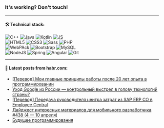 ### It's working? Don't touch!

---

#### 🛠️ Technical stack:

![C++](https://img.shields.io/badge/C++-informational?logo=c%2B%2B&style=flat&logoColor=white&color=9C033A)
![Java](https://img.shields.io/badge/Java-informational?logo=java&style=flat&logoColor=white&color=007396)
![Kotlin](https://img.shields.io/badge/Kotlin-informational?logo=Kotlin&style=flat&logoColor=white&color=0095D5)
![JS](https://img.shields.io/badge/JS-informational?logo=javaScript&style=flat&logoColor=black&color=F7Df1E) <br>
![HTML5](https://img.shields.io/badge/HTML5-informational?logo=html5&style=flat&logoColor=white&color=E34F26)
![CSS3](https://img.shields.io/badge/CSS3-informational?logo=css3&style=flat&logoColor=white&color=157286)
![Sass](https://img.shields.io/badge/Saas-informational?logo=sass&style=flat&logoColor=white&color=hotpink)
![PHP](https://img.shields.io/badge/PHP-informational?logo=php&style=flat&logoColor=white&color=777BB4) <br>
![WebPAck](https://img.shields.io/badge/WebPack-informational?logo=webPack&style=flat&logoColor=white&color=FF6F00)
![Bootstrap](https://img.shields.io/badge/Bootstrap-informational?logo=Bootstrap&style=flat&logoColor=white&color=7952B3)
![MySQL](https://img.shields.io/badge/MySQL-informational?logo=MySQL&style=flat&logoColor=white&color=00f) <br>
![NodeJS](https://img.shields.io/badge/NodeJS-informational?logo=node.js&style=flat&logoColor=white&color=43853D)
![Spring](https://img.shields.io/badge/Spring-informational?logo=Spring&style=flat&logoColor=white&color=0A9EDC)
![Angular](https://img.shields.io/badge/Vue-informational?logo=vue.js&style=flat&logoColor=white&color=red)
![Git](https://img.shields.io/badge/Git-informational?logo=git&style=flat&logoColor=white&color=darkorange)

___

#### 💬 Latest posts from habr.com:

<!-- BLOG-POST-LIST:START -->
- [[Перевод] Мои главные принципы работы после 20 лет опыта в программировании](https://habr.com/ru/post/660097/?utm_source=habrahabr&utm_medium=rss&utm_campaign=660097)
- [Уход Google из России — контрольный выстрел в голову технологий страны?](https://habr.com/ru/post/660099/?utm_source=habrahabr&utm_medium=rss&utm_campaign=660099)
- [[Перевод] Передача руководителя центра затрат из SAP ERP CO в Employee Central](https://habr.com/ru/post/660093/?utm_source=habrahabr&utm_medium=rss&utm_campaign=660093)
- [Дайджест интересных материалов для мобильного разработчика #438 &lpar;4 — 10 апреля&rpar;](https://habr.com/ru/post/660065/?utm_source=habrahabr&utm_medium=rss&utm_campaign=660065)
- [Будущее программирования](https://habr.com/ru/post/660061/?utm_source=habrahabr&utm_medium=rss&utm_campaign=660061)
<!-- BLOG-POST-LIST:END -->

